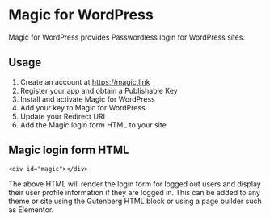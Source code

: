 # Magic for WordPress

Magic for WordPress provides Passwordless login for WordPress sites.

## Usage

1. Create an account at https://magic.link
2. Register your app and obtain a Publishable Key
3. Install and activate Magic for WordPress
4. Add your key to Magic for WordPress
5. Update your Redirect URI
6. Add the Magic login form HTML to your site

## Magic login form HTML

```
<div id="magic"></div>
```

The above HTML will render the login form for logged out users and display their user profile information if they are logged in. This can be added to any theme or site using the Gutenberg HTML block or using a page builder such as Elementor.

